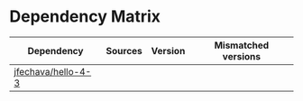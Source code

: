# Dependency Matrix

Dependency | Sources | Version | Mismatched versions
---------- | ------- | ------- | -------------------
[jfechava/hello-4-3](https://github.com/jfechava/hello-4-3.git) |  | []() | 
